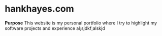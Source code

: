 # hankhayes.com
**Purpose**
This website is my personal portfolio where I try to highlight my software projects and experience
al;sjdkf;alskjd
